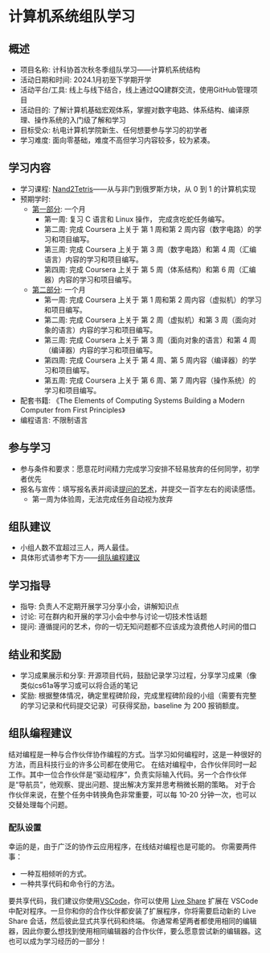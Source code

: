 # 计算机系统组队学习

## 概述

- 项目名称: 计科协首次秋冬季组队学习——计算机系统结构
- 活动日期和时间:  2024.1月初至下学期开学
- 活动平台/工具: 线上与线下结合，线上通过QQ建群交流，使用GitHub管理项目
- 活动目的: 了解计算机基础宏观体系，掌握对数字电路、体系结构、编译原理、操作系统的入门级了解和学习
- 目标受众: 杭电计算机学院新生、任何想要参与学习的初学者
- 学习难度: 面向零基础，难度不高但学习内容较多，较为紧凑。

## 学习内容

- 学习课程: [Nand2Tetris](https://www.nand2tetris.org/)——从与非门到俄罗斯方块，从 0 到 1 的计算机实现
- 预期学时:
  - [第一部分](https://www.coursera.org/learn/build-a-computer): 一个月
    - 第一周: 复习 C 语言和 Linux 操作， 完成贪吃蛇任务编写。
    - 第二周: 完成 Coursera 上关于 第 1 周和第 2 周内容（数字电路）的学习和项目编写。
    - 第三周: 完成 Coursera 上关于 第 3 周（数字电路）和第 4 周（汇编语言）内容的学习和项目编写。
    - 第四周: 完成 Coursera 上关于 第 5 周（体系结构）和第 6 周（汇编器）内容的学习和项目编写。
  - [第二部分](https://www.coursera.org/learn/nand2tetris2): 一个月
    - 第一周: 完成 Coursera 上关于 第 1 周和第 2 周内容（虚拟机）的学习和项目编写。
    - 第二周: 完成 Coursera 上关于 第 2 周（虚拟机）和第 3 周（面向对象的语言）内容的学习和项目编写。
    - 第三周: 完成 Coursera 上关于 第 3 周（面向对象的语言）和第 4 周（编译器）内容的学习和项目编写。
    - 第四周: 完成 Coursera 上关于 第 4 周、第 5 周内容（编译器）的学习和项目编写。
    - 第五周: 完成 Coursera 上关于 第 6 周、第 7 周内容（操作系统）的学习和项目编写。
- 配套书籍: 《The Elements of Computing Systems  Building a Modern Computer from First Principles》
- 编程语言: 不限制语言

## 参与学习

- 参与条件和要求：愿意花时间精力完成学习安排不轻易放弃的任何同学，初学者优先
- 报名与宣传：填写报名表并阅读[提问的艺术](https://wiki.xyxsw.site/2.%E9%AB%98%E6%95%88%E5%AD%A6%E4%B9%A0/2.1.3%E9%94%99%E8%AF%AF%E7%9A%84%E6%8F%90%E9%97%AE%E5%A7%BF%E6%80%81)，并提交一百字左右的阅读感悟。
  - 第一周为体验周，无法完成任务自动视为放弃

## 组队建议

- 小组人数不宜超过三人，两人最佳。
- 具体形式请参考下方——[组队编程建议](#组队编程建议)

## 学习指导

- 指导: 负责人不定期开展学习分享小会，讲解知识点
- 讨论: 可在群内和开展的学习小会中参与讨论一切技术性话题
- 提问: 遵循提问的艺术，你的一切无知问题都不应该成为浪费他人时间的借口

## 结业和奖励

- 学习成果展示和分享: 开源项目代码，鼓励记录学习过程，分享学习成果（像类似cs61a等学习或可以将合适的笔记
- 奖励: 根据整体情况，确定里程碑阶段，完成里程碑阶段的小组（需要有完整的学习记录和代码提交记录）可获得奖励，baseline 为 200 报销额度。

## 组队编程建议

结对编程是一种与合作伙伴协作编程的方式。当学习如何编程时，这是一种很好的方法，而且科技行业的许多公司都在使用它。
在结对编程中，合作伙伴同时一起工作。其中一位合作伙伴是“驱动程序”，负责实际输入代码。另一个合作伙伴是“导航员”，他观察、提出问题、提出解决方案并思考稍微长期的策略。
对于合作伙伴来说，在整个任务中转换角色非常重要，可以每 10-20 分钟一次，也可以交替处理每个问题。

### 配队设置

幸运的是，由于广泛的协作云应用程序，在线结对编程也是可能的。
你需要两件事：

- 一种互相倾听的方式。
- 一种共享代码和命令行的方法。

要共享代码，我们建议你使用[VSCode](https://code.visualstudio.com/)，你可以使用 [Live Share](https://marketplace.visualstudio.com/items?itemName=MS-vsliveshare.vsliveshare&ssr=false) 扩展在 VSCode 中配对程序。一旦你和你的合作伙伴都安装了扩展程序，你将需要启动新的 Live Share 会话，然后彼此显式共享代码和终端。
你通常希望两者都使用相同的编辑器，因此你要么想找到使用相同编辑器的合作伙伴，要么愿意尝试新的编辑器。这也可以成为学习经历的一部分！
